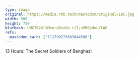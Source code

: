```yaml
---
type: image
original: https://media.r0b.tech/mastodon/original/195.jpg
width: 500
height: 750
blurhash: UNC7B24:%Msm~q9vxGe.r[I;nORQbdoLVtWB
refs:
  mastodon_card: ['111790273603044506']
---
```


13 Hours: The Secret Soldiers of Benghazi
